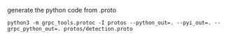 generate the python code from .proto
```sh=
python3 -m grpc_tools.protoc -I protos --python_out=. --pyi_out=. --grpc_python_out=. protos/detection.proto
```


